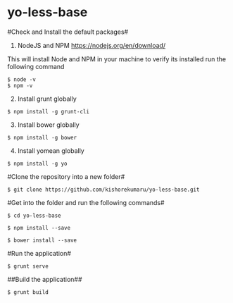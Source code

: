 # yo-less-base


#Check and Install the default packages# 

1. NodeJS and NPM 
  https://nodejs.org/en/download/ 
  
  This will install Node and NPM in your machine
  to verify its installed run the following command 
  
  `$ node -v`  
  `$ npm -v`

2. Install grunt globally

  `$ npm install -g grunt-cli`
  
3. Install bower globally

  `$ npm install -g bower`
  
4. Install yomean globally

  `$ npm install -g yo`
  
  
#Clone the repository into a new folder#

  `$ git clone https://github.com/kishorekumaru/yo-less-base.git`

#Get into the folder and run the following commands#

  `$ cd yo-less-base`
  
  `$ npm install --save`
  
  `$ bower install --save`
  
#Run the application#
  
  `$ grunt serve`
  
##Build the application##
  
  `$ grunt build`
